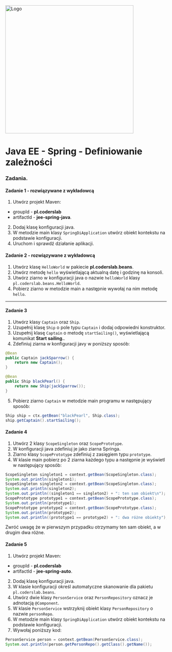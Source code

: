 <img alt="Logo" src="http://coderslab.pl/svg/logo-coderslab.svg" width="400">

# Java EE  - Spring - Definiowanie zależności

### Zadania.


#### Zadanie 1 - rozwiązywane z wykładowcą

1. Utwórz projekt Maven:
 - groupId - **pl.coderslab**
 - artifactId - **jee-spring-java**.
2. Dodaj klasę konfiguracji java.
3. W metodzie main klasy `SpringDiApplication` utwórz obiekt kontekstu na podstawie konfiguracji.
4. Uruchom i sprawdź działanie aplikacji.


#### Zadanie 2 - rozwiązywane z wykładowcą

1. Utwórz klasę `HelloWorld` w pakiecie **pl.coderslab.beans**.
2. Utwórz metodę `hello` wyświetlającą aktualną datę i godzinę na konsoli.
3. Utwórz ziarno w konfiguracji java o nazwie `helloWorld` klasy `pl.coderslab.beans.HelloWorld`.
4. Pobierz ziarno w metodzie main a następnie wywołaj na nim metodę `hello`.

-------------------------------------------------------------------------------


#### Zadanie 3

1. Utwórz klasy `Captain`  oraz `Ship`.
2. Uzupełnij klasę `Ship` o pole typu `Captain` i dodaj odpowiedni konstruktor.
3. Uzupełnij klasę `Captain` o metodę `startSailing()`, wyświetlającą komunikat **Start sailing.**.
4. Zdefiniuj ziarna w konfiguracji javy w poniższy sposób:

```java
@Bean
public Captain jackSparrow() {
    return new Captain();
}

@Bean
public Ship blackPearl() {
    return new Ship(jackSparrow());
}

```
5. Pobierz ziarno `Captain` w metodzie main programu w następujący sposób:
````java
Ship ship = ctx.getBean("blackPearl", Ship.class);
ship.getCaptain().startSailing();
````


#### Zadanie 4

1. Utwórz 2 klasy `ScopeSingleton` oraz `ScopePrototype`.
2. W konfiguracji java zdefiniuj je jako ziarna Springa.
3. Ziarno klasy `ScopePrototype` zdefiniuj z zasięgiem typu `prototype`.
4. W klasie main pobierz po 2 ziarna każdego typu a następnie je wyświetl w następujący sposób:
````java
ScopeSingleton singleton1 = context.getBean(ScopeSingleton.class);
System.out.println(singleton1);
ScopeSingleton singleton2 = context.getBean(ScopeSingleton.class);
System.out.println(singleton2);
System.out.println((singleton1 == singleton2) + ": ten sam obiekt\n");
ScopePrototype prototype1 = context.getBean(ScopePrototype.class);
System.out.println(prototype1);
ScopePrototype prototype2 = context.getBean(ScopePrototype.class);
System.out.println(prototype2);
System.out.println((prototype1 == prototype2) + ": dwa różne obiekty");

````
Zwróć uwagę że w pierwszym przypadku otrzymamy ten sam obiekt, a w drugim dwa różne.

#### Zadanie 5

1. Utwórz projekt Maven:
 - groupId - **pl.coderslab**
 - artifactId - **jee-spring-auto**.
2. Dodaj klasę konfiguracji java.
3. W klasie konfiguracji określ automatyczne skanowanie dla pakietu `pl.coderslab.beans`.
4. Utwórz dwie klasy `PersonService` oraz `PersonRepository` oznacz je adnotacją `@Component`.
5. W klasie `PersonService` wstrzyknij obiekt klasy `PersonRepository` o nazwie `personRepo`.
6. W metodzie main klasy `SpringDiApplication` utwórz obiekt kontekstu na podstawie konfiguracji.
7. Wywołaj poniższy kod:
````java
PersonService person = context.getBean(PersonService.class);
System.out.println(person.getPersonRepo().getClass().getName());
````
